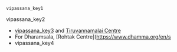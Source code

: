 ```ngMeta
vipassana_key1
```

vipassana_key2
- [vipassana_key3](https://www.dhamma.org/en/schedules/schpaphulla) and [Tiruvannamalai Centre](https://www.dhamma.org/en/schedules/scharunachala)
- For Dharamsala, [Rohtak Centre](https://www.dhamma.org/en/s
- vipassana_key4
